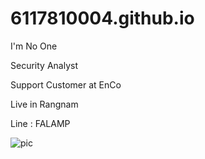 # 6117810004.github.io
I'm No One


Security Analyst

Support Customer at EnCo

Live in Rangnam

Line : FALAMP

![pic](https://user-images.githubusercontent.com/51500008/59141658-a58f8400-89db-11e9-8f13-e8164ba51cbb.jpg)


